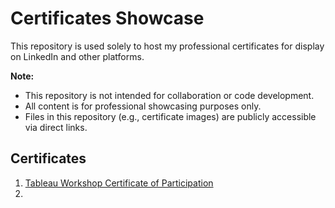 # Certificates Showcase

This repository is used solely to host my professional certificates for display on LinkedIn and other platforms.  
 
**Note:**  

- This repository is not intended for collaboration or code development.  
- All content is for professional showcasing purposes only.
- Files in this repository (e.g., certificate images) are publicly accessible via direct links.  

## Certificates

1. [Tableau Workshop Certificate of Participation](https://github.com/s1xology/jun-certificate/blob/main/Tableau-Workshop-Certificate-of-Participation-Zhengjun-An.png?raw=true)
2. 
